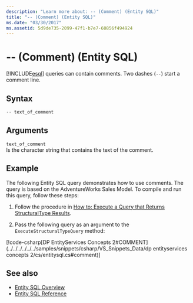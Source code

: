 ```yaml
---
description: "Learn more about: -- (Comment) (Entity SQL)"
title: "-- (Comment) (Entity SQL)"
ms.date: "03/30/2017"
ms.assetid: 5d9de735-2099-47f1-b7e7-60856f494924
---
```

# -- (Comment) (Entity SQL)

[!INCLUDE[esql](../../../../../../includes/esql-md.md)] queries can contain comments. Two dashes (`--`) start a comment line.  
  
## Syntax  
  
```csharp  
-- text_of_comment  
```  
  
## Arguments  

 `text_of_comment`  
 Is the character string that contains the text of the comment.  
  
## Example  

 The following Entity SQL query demonstrates how to use comments. The query is based on the AdventureWorks Sales Model. To compile and run this query, follow these steps:  
  
1. Follow the procedure in [How to: Execute a Query that Returns StructuralType Results](../how-to-execute-a-query-that-returns-structuraltype-results.md).  
  
2. Pass the following query as an argument to the `ExecuteStructuralTypeQuery` method:  
  
 [!code-csharp[DP EntityServices Concepts 2#COMMENT](../../../../../../samples/snippets/csharp/VS_Snippets_Data/dp entityservices concepts 2/cs/entitysql.cs#comment)]  
  
## See also

- [Entity SQL Overview](entity-sql-overview.md)
- [Entity SQL Reference](entity-sql-reference.md)
